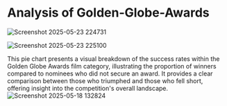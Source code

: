 # Analysis of Golden-Globe-Awards

![Screenshot 2025-05-23 224731](https://github.com/user-attachments/assets/f01870df-14bb-4c39-96c7-eac5f013dcba)

![Screenshot 2025-05-23 225100](https://github.com/user-attachments/assets/b399e353-4ac1-4d5c-ad58-f9b874129e4f)







This pie chart presents a visual breakdown of the success rates within the Golden Globe Awards film category, illustrating the proportion of winners compared to nominees who did not secure an award. It provides a clear comparison between those who triumphed and those who fell short, offering insight into the competition's overall landscape.
![Screenshot 2025-05-18 132824](https://github.com/user-attachments/assets/5702a4cd-1d28-42e8-a46c-6f7745c3cab2)

